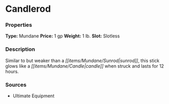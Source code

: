 ﻿---
Title: "Candlerod"
Type: "Mundane"
Price: "1 gp"
Weight: "1 lb."
Slot: "Slotless"
Description: |
  "Similar to but weaker than a sunrod, this stick glows like a candle when struck and lasts for 12 hours."
Sources: "['Ultimate Equipment']"
---

# Candlerod

### Properties

**Type:** Mundane **Price:** 1 gp **Weight:** 1 lb. **Slot:** Slotless

### Description

Similar to but weaker than a _[[items/Mundane/Sunrod|sunrod]]_, this stick glows like a _[[items/Mundane/Candle|candle]]_ when struck and lasts for 12 hours.

### Sources

* Ultimate Equipment